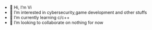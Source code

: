 - 👋 Hi, I’m Vi
- 👀 I’m interested in cybersecurity,game development and other stuffs 
- 🌱 I’m currently learning c/c++
- 💞️ I’m looking to collaborate on nothing for now

